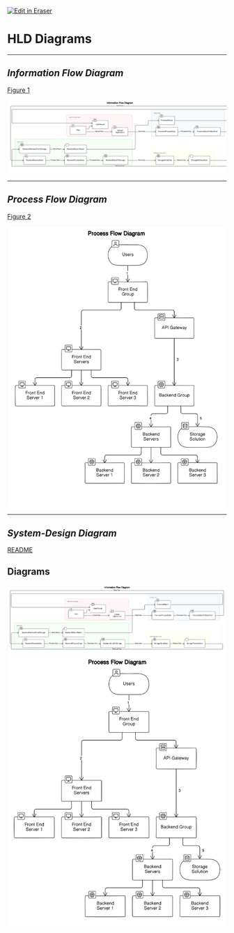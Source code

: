 <p><a target="_blank" href="https://app.eraser.io/workspace/ThHWjrXq9R6q7nOsJRXl" id="edit-in-eraser-github-link"><img alt="Edit in Eraser" src="https://firebasestorage.googleapis.com/v0/b/second-petal-295822.appspot.com/o/images%2Fgithub%2FOpen%20in%20Eraser.svg?alt=media&amp;token=968381c8-a7e7-472a-8ed6-4a6626da5501"></a></p>

# **HLD Diagrams**
---

## _**Information Flow Diagram**_
[﻿Figure 1](https://app.eraser.io/workspace/ThHWjrXq9R6q7nOsJRXl?elements=3qvYLskCzPqc6w92KJ7E7g) 

![Figure 1](/.eraser/ThHWjrXq9R6q7nOsJRXl___6Ww8hrtkmQbCnRHKqyf4D7Vv51M2___---figure---dshAlaaHwmnUu_ynq1pO6---figure---fioQ8BXGCj7xlEpGzyu9Tw.png "Figure 1")

---

## _**Process Flow Diagram**_
[﻿Figure 2](https://app.eraser.io/workspace/ThHWjrXq9R6q7nOsJRXl?elements=AO0uBg7OrLjEm1-CdVTbrA) 

![Figure 2](/.eraser/ThHWjrXq9R6q7nOsJRXl___6Ww8hrtkmQbCnRHKqyf4D7Vv51M2___---figure---PQlwE-xpF7oHwo3SgDOlP---figure---AO0uBg7OrLjEm1-CdVTbrA.png "Figure 2")

---

## _**System-Design Diagram**_
[﻿README](https://app.eraser.io/workspace/dt7Phvkj2Gc2r9r2b6AR) 




<!-- eraser-additional-content -->
## Diagrams
<!-- eraser-additional-files -->
<a href="/docs/HLD-Information Flow Diagram-1.eraserdiagram" data-element-id="9yN8yfUjhX7PAJYrb-J5H"><img src="/.eraser/ThHWjrXq9R6q7nOsJRXl___6Ww8hrtkmQbCnRHKqyf4D7Vv51M2___---diagram----bc0838ceedef77efd76bc9a8adba4777-Information-Flow-Diagram.png" alt="" data-element-id="9yN8yfUjhX7PAJYrb-J5H" /></a>
<a href="/docs/HLD-flowchart-2.eraserdiagram" data-element-id="30nYVhiuKPST9gjEWy6Zs"><img src="/.eraser/ThHWjrXq9R6q7nOsJRXl___6Ww8hrtkmQbCnRHKqyf4D7Vv51M2___---diagram----950918dc8b611382ea189bd943d40cd6.png" alt="" data-element-id="30nYVhiuKPST9gjEWy6Zs" /></a>
<!-- end-eraser-additional-files -->
<!-- end-eraser-additional-content -->
<!--- Eraser file: https://app.eraser.io/workspace/ThHWjrXq9R6q7nOsJRXl --->